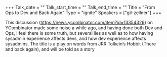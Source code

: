 +++
Talk_date = ""
Talk_start_time = ""
Talk_end_time = ""
Title = "From Ops to Dev and Back Again"
Type = "ignite"
Speakers = ["gil-zellner"]
+++

This discussion (https://news.ycombinator.com/item?id=13354329) on YCombinator made some noise a while ago, and having done both Dev and Ops, I feel there is some truth, but several lies as well as to how having sysadmin experience affects devs, and how dev experience affects sysadmins. The title is a play on words from JRR Tolkein’s Hobbit (There and back again), and will be told as a story

